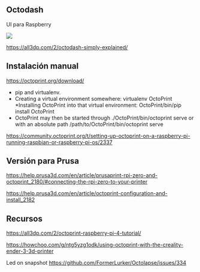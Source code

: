 ## Octodash

UI para Raspberry

![](https://i.all3dp.com/cdn-cgi/image/fit=cover,w=1000,gravity=0.5x0.5,format=auto/wp-content/uploads/2021/06/16093813/the-main-octodash-screen-is-clear-and-easy-to-unde-jerry-ward-via-all3dp-210613_download.jpg)

https://all3dp.com/2/octodash-simply-explained/



## Instalación manual 

https://octoprint.org/download/ 

* pip and virtualenv. 
* Creating a virtual environment somewhere: virtualenv OctoPrint
*Installing OctoPrint into that virtual environment: OctoPrint/bin/pip install OctoPrint
* OctoPrint may then be started through ./OctoPrint/bin/octoprint serve or with an absolute path /path/to/OctoPrint/bin/octoprint serve

https://community.octoprint.org/t/setting-up-octoprint-on-a-raspberry-pi-running-raspbian-or-raspberry-pi-os/2337


## Versión para Prusa

https://help.prusa3d.com/en/article/prusaprint-rpi-zero-and-octoprint_2180/#connecting-the-rpi-zero-to-your-printer

https://help.prusa3d.com/en/article/octoprint-configuration-and-install_2182

## Recursos

https://all3dp.com/2/octoprint-raspberry-pi-4-tutorial/

https://howchoo.com/g/ntg5yzg1odk/using-octoprint-with-the-creality-ender-3-3d-printer

Led on snapshot https://github.com/FormerLurker/Octolapse/issues/334